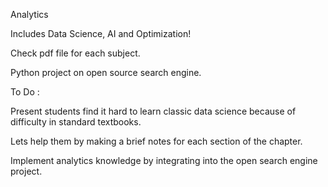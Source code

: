 Analytics

Includes Data Science, AI and Optimization!

Check pdf file for each subject.

Python project on open source search engine.

To Do :

Present students find it hard to learn classic data science because of difficulty in standard textbooks.

Lets help them by making a brief notes for each section of the chapter.

Implement analytics knowledge by integrating into the open search engine project.
